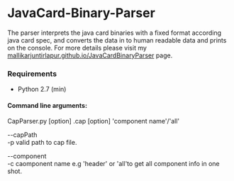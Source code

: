 # JavaCard-Binary-Parser

The parser interprets the java card binaries with a fixed format according java card spec, and converts the data in to human readable data and prints on the console. 
For more details please visit my <a href="https://mallikarjuntirlapur.github.io/JavaCardBinaryParser/">mallikarjuntirlapur.github.io/JavaCardBinaryParser</a> page.

### Requirements
* Python 2.7 (min)

#### Command line arguments:

CapParser.py [option] .cap [option] 'component name'/'all'

--capPath\
-p valid path to cap file.

--component\
-c caomponent name e.g 'header' or 'all'to get all component info in one shot.